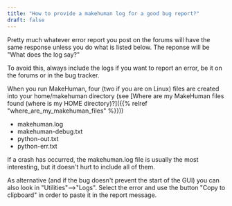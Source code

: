 ```yaml
---
title: "How to provide a makehuman log for a good bug report?"
draft: false
---
```


Pretty much whatever error report you post on the forums will have the same response unless you do what is listed below. The reponse will be "What does the log say?"

To avoid this, always include the logs if you want to report an error, be it on the forums or in the bug tracker. 

When you run  MakeHuman, four (two if you are on Linux) files are created into your home/makehuman directory (see [Where are my MakeHuman files found (where is my HOME directory)?]({{% relref "where_are_my_makehuman_files" %}}))

* makehuman.log
* makehuman-debug.txt
* python-out.txt
* python-err.txt

If a crash has occurred, the makehuman.log file is usually the most interesting, but it doesn't hurt to include all of them.

As alternative (and if the bug doesn't prevent the start of the GUI) you can also look in "Utilities"-->"Logs". Select the error and use the button "Copy to clipboard" in order to paste it in the report message.